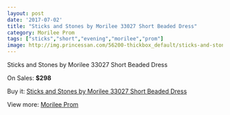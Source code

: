 ```yaml
---
layout: post
date: '2017-07-02'
title: "Sticks and Stones by Morilee 33027 Short Beaded Dress"
category: Morilee Prom
tags: ["sticks","short","evening","morilee","prom"]
image: http://img.princessan.com/56200-thickbox_default/sticks-and-stones-by-morilee-33027-short-beaded-dress.jpg
---
```

Sticks and Stones by Morilee 33027 Short Beaded Dress

On Sales: **$298**
<a href="https://www.princessan.com/en/morilee-prom/25189-sticks-and-stones-by-morilee-33027-short-beaded-dress.html"><amp-img layout="responsive" width="600" height="600" src="//img.princessan.com/56200-thickbox_default/sticks-and-stones-by-morilee-33027-short-beaded-dress.jpg" alt="Sticks and Stones by Morilee 33027 Short Beaded Dress 0" /></a>
<a href="https://www.princessan.com/en/morilee-prom/25189-sticks-and-stones-by-morilee-33027-short-beaded-dress.html"><amp-img layout="responsive" width="600" height="600" src="//img.princessan.com/56204-thickbox_default/sticks-and-stones-by-morilee-33027-short-beaded-dress.jpg" alt="Sticks and Stones by Morilee 33027 Short Beaded Dress 1" /></a>
<a href="https://www.princessan.com/en/morilee-prom/25189-sticks-and-stones-by-morilee-33027-short-beaded-dress.html"><amp-img layout="responsive" width="600" height="600" src="//img.princessan.com/56203-thickbox_default/sticks-and-stones-by-morilee-33027-short-beaded-dress.jpg" alt="Sticks and Stones by Morilee 33027 Short Beaded Dress 2" /></a>
<a href="https://www.princessan.com/en/morilee-prom/25189-sticks-and-stones-by-morilee-33027-short-beaded-dress.html"><amp-img layout="responsive" width="600" height="600" src="//img.princessan.com/56202-thickbox_default/sticks-and-stones-by-morilee-33027-short-beaded-dress.jpg" alt="Sticks and Stones by Morilee 33027 Short Beaded Dress 3" /></a>
<a href="https://www.princessan.com/en/morilee-prom/25189-sticks-and-stones-by-morilee-33027-short-beaded-dress.html"><amp-img layout="responsive" width="600" height="600" src="//img.princessan.com/56201-thickbox_default/sticks-and-stones-by-morilee-33027-short-beaded-dress.jpg" alt="Sticks and Stones by Morilee 33027 Short Beaded Dress 4" /></a>

Buy it: [Sticks and Stones by Morilee 33027 Short Beaded Dress](https://www.princessan.com/en/morilee-prom/25189-sticks-and-stones-by-morilee-33027-short-beaded-dress.html "Sticks and Stones by Morilee 33027 Short Beaded Dress")

View more: [Morilee Prom](https://www.princessan.com/en/211-morilee-prom "Morilee Prom")